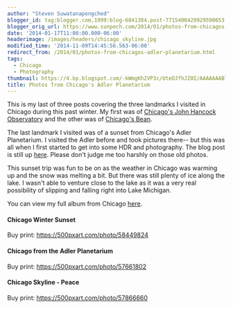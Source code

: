 ```yaml
---
author: "Steven Suwatanapongched"
blogger_id: tag:blogger.com,1999:blog-6841384.post-7715400429929590653
blogger_orig_url: https://www.sunpech.com/2014/01/photos-from-chicagos-adler-planetarium.html
date: '2014-01-17T11:00:00.000-06:00'
headerimage: /images/headers/chicago_skyline.jpg
modified_time: '2014-11-09T14:45:56.563-06:00'
redirect_from: /2014/01/photos-from-chicagos-adler-planetarium.html
tags:
  - Chicago
  - Photography
thumbnail: https://4.bp.blogspot.com/-kWmgKh2VP3c/UteDJfhJZ0I/AAAAAAABl4c/KLz7N_h1A84/s800/2014-01-12+at+16-56-36.jpg
title: Photos from Chicago's Adler Planetarium
---
```



This is my last of three posts covering the three landmarks I visited in Chicago during this past winter. My first was of <a href="/2014/01/photos-from-chicagos-john-hancock">Chicago's John Hancock Observatory</a> and the other was of <a href="/2014/01/photos-from-chicagos-bean">Chicago's Bean</a>.

The last landmark I visited was of a sunset from Chicago's Adler Planetarium. I visited the Adler before and took pictures there-- but this was all when I first started to get into some HDR and photography. The blog post is still up <a href="/2012/03/weekend-chicago-hdr-photography">here</a>. Please don't judge me too harshly on those old photos.

This sunset trip was fun to be on as the weather in Chicago was warming up and the snow was melting a bit. But there was still plenty of ice along the lake. I wasn't able to venture close to the lake as it was a very real possibility of slipping and falling right into Lake Michigan.

You can view my full album from Chicago <a href="https://plus.google.com/photos/101693597219413173200/albums/5966991023328463857">here</a>.

#### Chicago Winter Sunset
Buy print: <a href="https://500pxart.com/photo/58449824">https://500pxart.com/photo/58449824</a>
<img   border="0" src="https://4.bp.blogspot.com/-kWmgKh2VP3c/UteDJfhJZ0I/AAAAAAABl4c/KLz7N_h1A84/s800/2014-01-12+at+16-56-36.jpg" alt=""   />

#### Chicago from the Adler Planetarium
Buy print: <a href="https://500pxart.com/photo/57661802">https://500pxart.com/photo/57661802</a>
<img   border="0" src="https://1.bp.blogspot.com/-fmjoN5zagrQ/UteDKVUZ2GI/AAAAAAABl4k/mszOUp4gOJc/s800/2014-01-12+at+17-51-42.jpg" alt=""   />

#### Chicago Skyline - Peace
Buy print: <a href="https://500pxart.com/photo/57866660">https://500pxart.com/photo/57866660</a>
<img   border="0" src="https://4.bp.blogspot.com/-K5Nalnzt9RY/UteDLDaN2gI/AAAAAAABl4s/zx_wfMLoXyU/s800/2014-01-12+at+18-13-20.jpg" alt=""   />